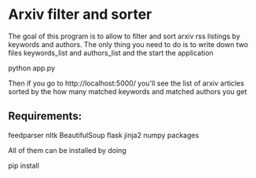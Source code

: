 # Arxiv filter and sorter

The goal of this program is to allow to filter and sort arxiv rss listings
by keywords and authors. The only thing you need to do is to write down 
two files keywords_list and authors_list and the start the application

 python  app.py

Then if you go to http://localhost:5000/ you'll see the list of arxiv
articles sorted by the how many matched keywords and matched authors you get


## Requirements:

feedparser nltk BeautifulSoup flask jinja2 numpy packages

All of them can be installed by doing 

pip install 
